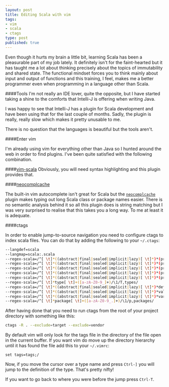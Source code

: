 ```yaml
---
layout: post
title: Editing Scala with vim
tags:
- vim
- scala
- ctags
type: post
published: true
---
```


Even though it hurts my brain a little bit, learning Scala has been
a pleasurable part of my job lately. It definitely isn't for the
faint-hearted but it has taught me a lot about thinking precisely about
the topics of immutability and shared state. The functional mindset forces 
you to think mainly about input and output of functions and this training, 
I feel, makes me a better programmer even when programming in a language other than Scala.

####Tools
I'm not really an IDE lover, quite the opposite, but I have started taking 
a shine to the comforts that Intelli-J is offering when writing Java.

I was happy to see that Intelli-J has a plugin for Scala development and have
been using that for the last couple of months. Sadly, the plugin is really,
really slow which makes it pretty unusable to me.

There is no question that the languages is beautiful but the tools aren't.

####Enter vim

I'm already using vim for everything other than Java so I hunted around the
web in order to find plugins. I've been quite satisfied with the
following combination.

####[vim-scala](vim-scala)
Obviously, you will need syntax highlighting and this plugin provides that.

####[neocomplcache](https://github.com/Shougo/neocomplcache)

The built-in vim autocomplete isn't great for Scala but the [`neocomplcache`](https://github.com/Shougo/neocomplcache) plugin
makes typing out long Scala class or package names easier. There is no
semantic analysis behind it so all this plugin does is string matching but
I was very surprised to realise that this takes you a long way. To me at least
it is adequate.

####ctags

In order to enable jump-to-source navigation you need to configure ctags to
index scala files. You can do that by adding the following to your `~/.ctags`:

```bash
--langdef=scala
--langmap=scala:.scala
--regex-scala=/^[ \t]*((abstract|final|sealed|implicit|lazy)[ \t]*)*(private|protected)?[ \t]*class[ \t]+([a-zA-Z0-9_]+)/\4/c,classes/
--regex-scala=/^[ \t]*((abstract|final|sealed|implicit|lazy)[ \t]*)*(private|protected)?[ \t]*object[ \t]+([a-zA-Z0-9_]+)/\4/c,objects/
--regex-scala=/^[ \t]*((abstract|final|sealed|implicit|lazy)[ \t]*)*(private|protected)?[ \t]*case class[ \t]+([a-zA-Z0-9_]+)/\4/c,case classes/
--regex-scala=/^[ \t]*((abstract|final|sealed|implicit|lazy)[ \t]*)*(private|protected)?[ \t]*case object[ \t]+([a-zA-Z0-9_]+)/\4/c,case objects/
--regex-scala=/^[ \t]*((abstract|final|sealed|implicit|lazy)[ \t]*)*(private|protected)?[ \t]*trait[ \t]+([a-zA-Z0-9_]+)/\4/t,traits/
--regex-scala=/^[ \t]*type[ \t]+([a-zA-Z0-9_]+)/\1/T,types/
--regex-scala=/^[ \t]*((abstract|final|sealed|implicit|lazy)[ \t]*)*def[ \t]+([a-zA-Z0-9_]+)/\3/m,methods/
--regex-scala=/^[ \t]*((abstract|final|sealed|implicit|lazy)[ \t]*)*val[ \t]+([a-zA-Z0-9_]+)/\3/l,constants/
--regex-scala=/^[ \t]*((abstract|final|sealed|implicit|lazy)[ \t]*)*var[ \t]+([a-zA-Z0-9_]+)/\3/l,variables/
--regex-scala=/^[ \t]*package[ \t]+([a-zA-Z0-9_.]+)/\1/p,packages/
```

After having done that you need to run ctags from the root of your project
directory with something like this:

```bash
ctags -R . --exclude=target --exclude=vendor
```

By default vim will only look for the tags file in the directory of the file
open in the current buffer. If you want vim do move up the directory hierarchy
until it has found the file add this to your `~/.vimrc`:

```vim
set tags=tags;/
```

Now, if you move the cursor over a type name and press `Ctrl-]` you will jump
to the definition of the type. That's pretty nifty!

If you want to go back to where you were before the jump press `Ctrl-T`.